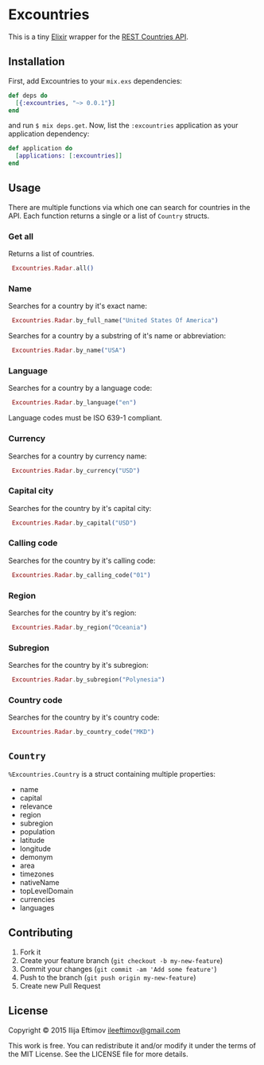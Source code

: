 Excountries
===========

This is a tiny [Elixir](http://elixir-lang.org) wrapper for the [REST Countries API](http://restcountries.eu/).

## Installation

First, add Excountries to your `mix.exs` dependencies:

```elixir
def deps do
  [{:excountries, "~> 0.0.1"}]
end
```

and run `$ mix deps.get`. Now, list the `:excountries` application as your
application dependency:

```elixir
def application do
  [applications: [:excountries]]
end
```

## Usage

There are multiple functions via which one can search for countries in the API.
Each function returns a single or a list of ```Country``` structs.

### Get all

Returns a list of countries.
```elixir
 Excountries.Radar.all()
```

### Name

Searches for a country by it's exact name:
```elixir
 Excountries.Radar.by_full_name("United States Of America")
```

Searches for a country by a substring of it's name or abbreviation:
```elixir
 Excountries.Radar.by_name("USA")
```

### Language

Searches for a country by a language code:

```elixir
 Excountries.Radar.by_language("en")
```
Language codes must be ISO 639-1 compliant.

### Currency

Searches for a country by currency name:

```elixir
 Excountries.Radar.by_currency("USD")
```

### Capital city

Searches for the country by it's capital city:

```elixir
 Excountries.Radar.by_capital("USD")
```

### Calling code

Searches for the country by it's calling code:

```elixir
 Excountries.Radar.by_calling_code("01")
```

### Region 

Searches for the country by it's region:

```elixir
 Excountries.Radar.by_region("Oceania")
```

### Subregion 

Searches for the country by it's subregion:

```elixir
 Excountries.Radar.by_subregion("Polynesia")
```

### Country code

Searches for the country by it's country code:

```elixir
 Excountries.Radar.by_country_code("MKD")
```

## ```Country```

```%Excountries.Country``` is a struct containing multiple properties:

  - name
  - capital
  - relevance
  - region
  - subregion
  - population
  - latitude
  - longitude
  - demonym
  - area
  - timezones
  - nativeName
  - topLevelDomain
  - currencies
  - languages

## Contributing

1. Fork it
2. Create your feature branch (`git checkout -b my-new-feature`)
3. Commit your changes (`git commit -am 'Add some feature'`)
4. Push to the branch (`git push origin my-new-feature`)
5. Create new Pull Request

## License

  Copyright © 2015 Ilija Eftimov <ileeftimov@gmail.com>

  This work is free. You can redistribute it and/or modify it under the
  terms of the MIT License. See the LICENSE file for more details.
